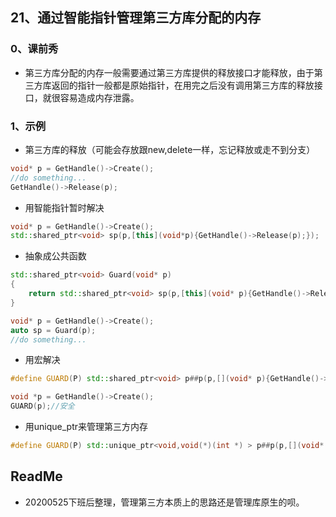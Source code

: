 ## 21、通过智能指针管理第三方库分配的内存

### 0、课前秀

+ 第三方库分配的内存一般需要通过第三方库提供的释放接口才能释放，由于第三方库返回的指针一般都是原始指针，在用完之后没有调用第三方库的释放接口，就很容易造成内存泄露。

### 1、示例

+ 第三方库的释放（可能会存放跟new,delete一样，忘记释放或走不到分支）

```cpp
void* p = GetHandle()->Create();
//do something...
GetHandle()->Release(p);
```

+ 用智能指针暂时解决

```cpp
void* p = GetHandle()->Create();
std::shared_ptr<void> sp(p,[this](void*p){GetHandle()->Release(p);});
```

+ 抽象成公共函数

```cpp
std::shared_ptr<void> Guard(void* p)
{
    return std::shared_ptr<void> sp(p,[this](void* p){GetHandle()->Release(p);});
}

void* p = GetHandle()->Create();
auto sp = Guard(p);
//do something...
```

+ 用宏解决

```cpp
#define GUARD(P) std::shared_ptr<void> p##p(p,[](void* p){GetHandle()->Release(p);});

void *p = GetHandle()->Create();
GUARD(p);//安全
```

+ 用unique_ptr来管理第三方内存

```cpp
#define GUARD(P) std::unique_ptr<void,void(*)(int *) > p##p(p,[](void* p){GetHandle()->Release(p);});
```

## ReadMe

+ 20200525下班后整理，管理第三方本质上的思路还是管理库原生的呗。